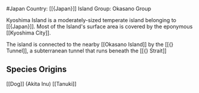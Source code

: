 #Japan
Country: [[{Japan}]]
Island Group: Okasano Group

Kyoshima Island is a moderately-sized temperate island belonging to [[{Japan}]]. Most of the Island's surface area is covered by the eponymous [[Kyoshima City]].

The island is connected to the nearby [[Okasano Island]] by the [[{} Tunnel]], a subterranean tunnel that runs beneath the [[{} Strait]]
## Species Origins

[[Dog]] (Akita Inu)
[[Tanuki]]